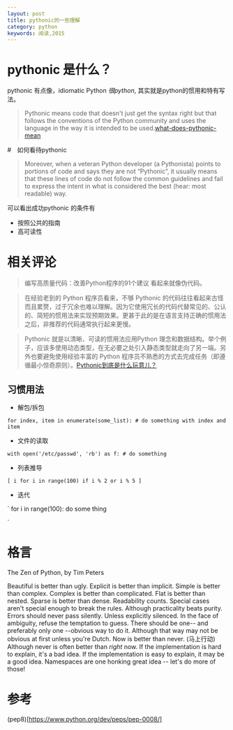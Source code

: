 ```yaml
---
layout: post
title: pythonic的一些理解
category: python
keywords: 阅读,2015
---
```


# pythonic 是什么？
pythonic 有点像，idiomatic Python
*很python*, 其实就是python的惯用和特有写法。

> Pythonic means code that doesn't just get the syntax right but that follows the conventions of the Python community and uses the language in the way it is intended to be used.[what-does-pythonic-mean](http://stackoverflow.com/questions/25011078/what-does-pythonic-mean)


#　如何看待pythonic

> Moreover, when a veteran Python developer (a Pythonista) points to portions of code and says they are not “Pythonic”,
> it usually means that these lines of code do not follow the common guidelines
> and fail to express the intent in what is considered the best (hear: most readable) way.

可以看出成功pythonic 的条件有
+ 按照公共的指南
+ 高可读性

# 相关评论

> 编写高质量代码：改善Python程序的91个建议
> 看起来就像伪代码。

> 在经验老到的 Python 程序员看来，不够 Pythonic 的代码往往看起来古怪而且累赘，过于冗余也难以理解。因为它使用冗长的代码代替常见的、公认的、简短的惯用法来实现预期效果。更甚于此的是在语言支持正确的惯用法之后，非推荐的代码通常执行起来更慢。

> Pythonic 就是以清晰、可读的惯用法应用Python 理念和数据结构。举个例子，应该多使用动态类型，在无必要之处引入静态类型就走向了另一端。另外也要避免使用经验丰富的 Python 程序员不熟悉的方式去完成任务（即遵循最小惊奇原则）。[Pythonic到底是什么玩意儿？](http://blog.csdn.net/gzlaiyonghao/article/details/2762251)

## 习惯用法
+ 解包/拆包

`
    for index, item in enumerate(some_list):
    # do something with index and item
`

+ 文件的读取

`
    with open('/etc/passwd', 'rb') as f:
        # do something
`

+ 列表推导

`
    [ i for i in range(100) if i % 2 or i % 5 ]
`

+ 迭代

`
    for i in range(100):
        do some thing

`


# 格言

The Zen of Python, by Tim Peters

Beautiful is better than ugly.
Explicit is better than implicit.
Simple is better than complex.
Complex is better than complicated.
Flat is better than nested.
Sparse is better than dense.
Readability counts.
Special cases aren't special enough to break the rules.
Although practicality beats purity.
Errors should never pass silently.
Unless explicitly silenced.
In the face of ambiguity, refuse the temptation to guess.
There should be one-- and preferably only one --obvious way to do it.
Although that way may not be obvious at first unless you're Dutch.
Now is better than never. (马上行动)
Although never is often better than *right* now.
If the implementation is hard to explain, it's a bad idea.
If the implementation is easy to explain, it may be a good idea.
Namespaces are one honking great idea -- let's do more of those!


# 参考

(pep8)[https://www.python.org/dev/peps/pep-0008/]
